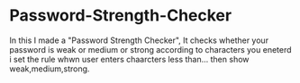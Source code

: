 # Password-Strength-Checker

In this I made a "Password Strength Checker", It checks whether your password is weak or medium or strong according to characters you eneterd i set the rule whwn user enters chaarcters less than... then show weak,medium,strong.
